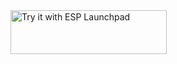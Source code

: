 

<a href="https://espressif.github.io/esp-launchpad/?flashConfigURL=URL_TO_YOUR_CONFIG_TOML">
    <img alt="Try it with ESP Launchpad" src="https://espressif.github.io/esp-launchpad/assets/try_with_launchpad.png" width="250" height="70">
</a>